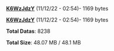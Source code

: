 [**K6WzJdzY**](/data/K6WzJdzY.txt) (11/12/22 - 02:54)- 1169 bytes

[**K6WzJdzY**](/data/K6WzJdzY.txt) (11/12/22 - 02:54)- 1169 bytes

**Total Datas**: 8238

**Total Size**: 48.07 MB / 48.1 MB
